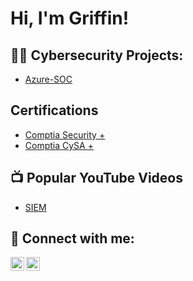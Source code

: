 <h1>Hi, I'm Griffin! </h1>

<h2>👨‍💻 Cybersecurity Projects:</h2>


  - [Azure-SOC](https://github.com/GriffinDuck/Azure-Soc)

<h2> Certifications</h2>

- [Comptia Security +](https://www.credly.com/badges/5ce1f5e0-85c2-4a48-8242-3fdc84d1f1cd?source=linked_in_profile)
- [Comptia CySA +](https://www.credly.com/badges/fbb63abf-d0ea-47bb-a3bf-d3a44abc4555/linked_in?t=rsllfp)

<h2>📺 Popular YouTube Videos</h2>

- [SIEM](https://www.youtube.com/channel/UCf1LiY3RmFV6ULO45QrPFww)


<h2> 🤳 Connect with me:</h2>

[<img align="left" alt="GriffinDuck | YouTube" width="22px" src="https://cdn.jsdelivr.net/npm/simple-icons@v3/icons/youtube.svg" />][youtube]
[<img align="left" alt="GriffinDuck | LinkedIn" width="22px" src="https://cdn.jsdelivr.net/npm/simple-icons@v3/icons/linkedin.svg" />][linkedin]

[youtube]: https://www.youtube.com/channel/UCf1LiY3RmFV6ULO45QrPFww
[linkedin]: https://www.linkedin.com/in/griffin-duck/

<!--
**GriffinDuck/GriffinDuck** is a ✨ _special_ ✨ repository because its `README.md` (this file) appears on your GitHub profile.

Here are some ideas to get you started:

- 🔭 I’m currently working on ...
- 🌱 I’m currently learning ...
- 👯 I’m looking to collaborate on ...
- 🤔 I’m looking for help with ...
- 💬 Ask me about ...
- 📫 How to reach me: ...
- 😄 Pronouns: ...
- ⚡ Fun fact: ...
-->
